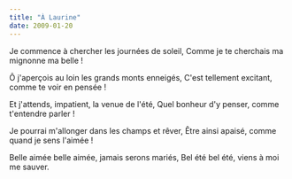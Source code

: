 ```yaml
---
title: "À Laurine"
date: 2009-01-20
---
```


Je commence à chercher les journées de soleil,
Comme je te cherchais ma mignonne ma belle !

Ô j'aperçois au loin les grands monts enneigés,
C'est tellement excitant, comme te voir en pensée !

Et j'attends, impatient, la venue de l'été,
Quel bonheur d'y penser, comme t'entendre parler !

Je pourrai m'allonger dans les champs et rêver,
Être ainsi apaisé, comme quand je sens l'aimée !

Belle aimée belle aimée, jamais serons mariés,
Bel été bel été, viens à moi me sauver.
